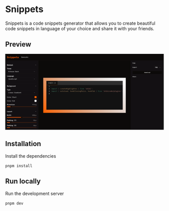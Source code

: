 # Snippets

Snippets is a code snippets generator that allows you to create beautiful code snippets in language of your choice and share it with your friends.

## Preview

![Preview](./public/og.PNG)

## Installation

Install the dependencies

```shell
pnpm install
```

## Run locally

Run the development server

```shell
pnpm dev
```
